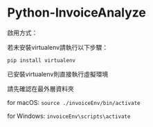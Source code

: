 # Python-InvoiceAnalyze

啟用方式：


若未安裝virtualenv請執行以下步驟：

`pip install virtualenv`

已安裝virtualenv則直接執行虛擬環境


請先確認在最外層資料夾


for macOS: `source ./invoiceEnv/bin/activate`


for Windows: `invoiceEnv\scripts\activate`

